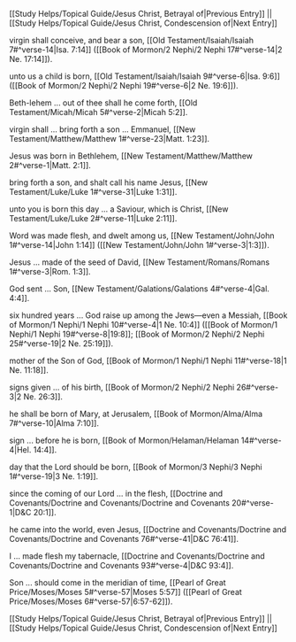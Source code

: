 [[Study Helps/Topical Guide/Jesus Christ, Betrayal of|Previous Entry]]  ||  [[Study Helps/Topical Guide/Jesus Christ, Condescension of|Next Entry]]

 virgin shall conceive, and bear a son, [[Old Testament/Isaiah/Isaiah 7#^verse-14|Isa. 7:14]] ([[Book of Mormon/2 Nephi/2 Nephi 17#^verse-14|2 Ne. 17:14]]).

 unto us a child is born, [[Old Testament/Isaiah/Isaiah 9#^verse-6|Isa. 9:6]] ([[Book of Mormon/2 Nephi/2 Nephi 19#^verse-6|2 Ne. 19:6]]).

 Beth-lehem ... out of thee shall he come forth, [[Old Testament/Micah/Micah 5#^verse-2|Micah 5:2]].

 virgin shall ... bring forth a son ... Emmanuel, [[New Testament/Matthew/Matthew 1#^verse-23|Matt. 1:23]].

 Jesus was born in Bethlehem, [[New Testament/Matthew/Matthew 2#^verse-1|Matt. 2:1]].

 bring forth a son, and shalt call his name Jesus, [[New Testament/Luke/Luke 1#^verse-31|Luke 1:31]].

 unto you is born this day ... a Saviour, which is Christ, [[New Testament/Luke/Luke 2#^verse-11|Luke 2:11]].

 Word was made flesh, and dwelt among us, [[New Testament/John/John 1#^verse-14|John 1:14]] ([[New Testament/John/John 1#^verse-3|1:3]]).

 Jesus ... made of the seed of David, [[New Testament/Romans/Romans 1#^verse-3|Rom. 1:3]].

 God sent ... Son, [[New Testament/Galations/Galations 4#^verse-4|Gal. 4:4]].

 six hundred years ... God raise up among the Jews—even a Messiah, [[Book of Mormon/1 Nephi/1 Nephi 10#^verse-4|1 Ne. 10:4]] ([[Book of Mormon/1 Nephi/1 Nephi 19#^verse-8|19:8]]; [[Book of Mormon/2 Nephi/2 Nephi 25#^verse-19|2 Ne. 25:19]]).

 mother of the Son of God, [[Book of Mormon/1 Nephi/1 Nephi 11#^verse-18|1 Ne. 11:18]].

 signs given ... of his birth, [[Book of Mormon/2 Nephi/2 Nephi 26#^verse-3|2 Ne. 26:3]].

 he shall be born of Mary, at Jerusalem, [[Book of Mormon/Alma/Alma 7#^verse-10|Alma 7:10]].

 sign ... before he is born, [[Book of Mormon/Helaman/Helaman 14#^verse-4|Hel. 14:4]].

 day that the Lord should be born, [[Book of Mormon/3 Nephi/3 Nephi 1#^verse-19|3 Ne. 1:19]].

 since the coming of our Lord ... in the flesh, [[Doctrine and Covenants/Doctrine and Covenants/Doctrine and Covenants 20#^verse-1|D&C 20:1]].

 he came into the world, even Jesus, [[Doctrine and Covenants/Doctrine and Covenants/Doctrine and Covenants 76#^verse-41|D&C 76:41]].

 I ... made flesh my tabernacle, [[Doctrine and Covenants/Doctrine and Covenants/Doctrine and Covenants 93#^verse-4|D&C 93:4]].

 Son ... should come in the meridian of time, [[Pearl of Great Price/Moses/Moses 5#^verse-57|Moses 5:57]] ([[Pearl of Great Price/Moses/Moses 6#^verse-57|6:57-62]]).

[[Study Helps/Topical Guide/Jesus Christ, Betrayal of|Previous Entry]]  ||  [[Study Helps/Topical Guide/Jesus Christ, Condescension of|Next Entry]]